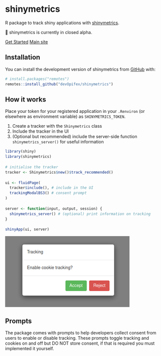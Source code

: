 <!-- badges: start -->
<!-- badges: end -->

# shinymetrics

R package to track shiny applications with [shinymetrics](https://shinymetrics.com).

:construction: shinymetrics is currently in closed alpha.

<a class="mb-4 mr-4 btn btn-info" href="articles/get-started.html">Get Started</a>
<a target="_blank" class="mb-4 btn btn-default" href="https://shinymetrics.com">Main site</a>

## Installation

You can install the development version of shinymetrics from [GitHub](https://github.com/) with:

``` r
# install.packages("remotes")
remotes::install_github("devOpifex/shinymetrics")
```

## How it works

Place your token for your registered application in your `.Renviron`
(or elsewhere as environment variable) as `SHINYMETRICS_TOKEN`.

1. Create a tracker with the `Shinymetrics` class
2. Include the tracker in the UI
3. (Optional but recommended) include the server-side function `shinymetrics_server()` for useful information

```r
library(shiny)
library(shinymetrics)

# initialise the tracker
tracker <- Shinymetrics$new()$track_recommended()

ui <- fluidPage(
  tracker$include(), # include in the UI
  trackingModalBS3() # consent prompt
)

server <- function(input, output, session) {
  shinymetrics_server() # (optional) print information on tracking
}

shinyApp(ui, server)
```

<img src="man/figures/default.png" class="rounded shadow" />

## Prompts

The package comes with prompts to help developers collect consent from
users to enable or disable tracking.
These prompts toggle tracking and cookies on and off but DO NOT store consent,
if that is required you must implemented it yourself.

